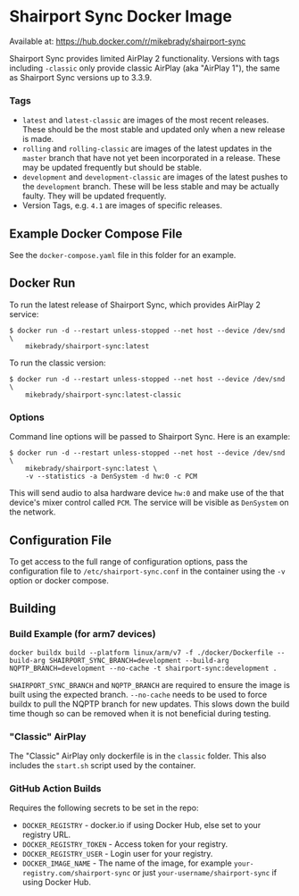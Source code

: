 # Shairport Sync Docker Image

Available at: https://hub.docker.com/r/mikebrady/shairport-sync

Shairport Sync provides limited AirPlay 2 functionality. Versions with tags including `-classic` only provide classic AirPlay (aka "AirPlay 1"), the same as Shairport Sync versions up to 3.3.9.

### Tags
* `latest` and `latest-classic` are images of the most recent releases. These should be the most stable and updated only when a new release is made.
* `rolling` and `rolling-classic` are images of the latest updates in the `master` branch that have not yet been incorporated in a release. These may be updated frequently but should be stable.
* `development` and `development-classic` are images of the latest pushes to the `development` branch. These will be less stable and may be actually faulty. They will be updated frequently.
* Version Tags, e.g. `4.1` are images of specific releases.


## Example Docker Compose File
See the `docker-compose.yaml` file in this folder for an example.

## Docker Run

To run the latest release of Shairport Sync, which provides AirPlay 2 service:

```
$ docker run -d --restart unless-stopped --net host --device /dev/snd \
    mikebrady/shairport-sync:latest
```
To run the classic version:

```
$ docker run -d --restart unless-stopped --net host --device /dev/snd \
    mikebrady/shairport-sync:latest-classic
```

### Options

Command line options will be passed to Shairport Sync. Here is an example:

```
$ docker run -d --restart unless-stopped --net host --device /dev/snd \
    mikebrady/shairport-sync:latest \
    -v --statistics -a DenSystem -d hw:0 -c PCM
```
This will send audio to alsa hardware device `hw:0` and make use of the that device's mixer control called `PCM`. The service will be visible as `DenSystem` on the network.

## Configuration File

To get access to the full range of configuration options, pass the configuration file to `/etc/shairport-sync.conf` in the container using the `-v` option or docker compose.

## Building
### Build Example (for arm7 devices)

```
docker buildx build --platform linux/arm/v7 -f ./docker/Dockerfile --build-arg SHAIRPORT_SYNC_BRANCH=development --build-arg NQPTP_BRANCH=development --no-cache -t shairport-sync:development .
```

`SHAIRPORT_SYNC_BRANCH` and `NQPTP_BRANCH` are required to ensure the image is built using the expected branch.
`--no-cache` needs to be used to force buildx to pull the NQPTP branch for new updates. This slows down the build time though so can be removed when it is not beneficial during testing.

### "Classic" AirPlay

The "Classic" AirPlay only dockerfile is in the `classic` folder. This also includes the `start.sh` script used by the container.

### GitHub Action Builds

Requires the following secrets to be set in the repo:
- `DOCKER_REGISTRY` - docker.io if using Docker Hub, else set to your registry URL.
- `DOCKER_REGISTRY_TOKEN` - Access token for your registry.
- `DOCKER_REGISTRY_USER` - Login user for your registry.
- `DOCKER_IMAGE_NAME` - The name of the image, for example `your-registry.com/shairport-sync` or just `your-username/shairport-sync` if using Docker Hub.
